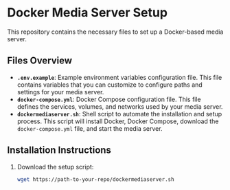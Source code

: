 # Docker Media Server Setup

This repository contains the necessary files to set up a Docker-based media server.

## Files Overview

- **`.env.example`**: Example environment variables configuration file. This file contains variables that you can customize to configure paths and settings for your media server.
- **`docker-compose.yml`**: Docker Compose configuration file. This file defines the services, volumes, and networks used by your media server.
- **`dockermediaserver.sh`**: Shell script to automate the installation and setup process. This script will install Docker, Docker Compose, download the `docker-compose.yml` file, and start the media server.

## Installation Instructions

1. Download the setup script:

   ```bash
   wget https://path-to-your-repo/dockermediaserver.sh

